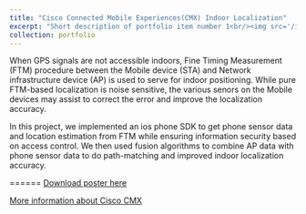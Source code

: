```yaml
---
title: "Cisco Connected Mobile Experiences(CMX) Indoor Localization"
excerpt: "Short description of portfolio item number 1<br/><img src='/images/500x300.png'>"
collection: portfolio
---
```


<!---This is an item in your portfolio. It can be have images or nice text. If you name the file .md, it will be parsed as markdown. If you name the file .html, it will be parsed as HTML. --->

When GPS signals are not accessible indoors, Fine Timing Measurement (FTM) procedure between the Mobile device (STA) and Network infrastructure device (AP) is used to serve for indoor positioning. While pure FTM-based localization is noise sensitive, the various senors on the Mobile devices may assist to correct the error and improve the localization accuracy. 

In this project, we implemented an ios phone SDK to get phone sensor data and location estimation from FTM while ensuring information security based on access control. We then used fusion algorithms to combine AP data with phone sensor data to do path-matching and improved indoor localization accuracy. 

======
[Download poster here](http://changshiraine.github.io/files/cisco_CMX.pdf)

[More information about Cisco CMX](https://www.cisco.com/c/en/us/products/collateral/wireless/mobility-services-engine/datasheet-c78-734648.html)


